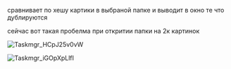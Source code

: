 сравнивает по хешу картики в выбраной папке и выводит в окно те что дублируются

сейчас вот такая пробелма при откритии папки на 2к картинок

![Taskmgr_HCpJ25v0vW](https://github.com/user-attachments/assets/4963c36e-2b4d-4c26-a824-e552d7b10ce4)

![Taskmgr_iGOpXpLlfI](https://github.com/user-attachments/assets/0f2da839-ff7f-429d-b8c2-0bc0156edd77)
